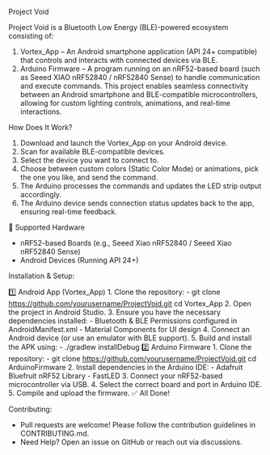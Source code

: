Project Void

Project Void is a Bluetooth Low Energy (BLE)-powered ecosystem consisting of:

  1. Vortex_App – An Android smartphone application (API 24+ compatible) that controls and interacts with connected devices via BLE.
  2. Arduino Firmware – A program running on an nRF52-based board (such as Seeed XIAO nRF52840 / nRF52840 Sense) to handle communication and execute commands.
This project enables seamless connectivity between an Android smartphone and BLE-compatible microcontrollers, allowing for custom lighting controls, animations, and real-time interactions.

How Does It Work?
  1. Download and launch the Vortex_App on your Android device.
  2. Scan for available BLE-compatible devices.
  3. Select the device you want to connect to.
  4. Choose between custom colors (Static Color Mode) or animations, pick the one you like, and send the command.
  5. The Arduino processes the commands and updates the LED strip output accordingly.
  6. The Arduino device sends connection status updates back to the app, ensuring real-time feedback.

🔹 Supported Hardware
   - nRF52-based Boards (e.g., Seeed Xiao nRF52840 / Seeed Xiao nRF52840 Sense)
   - Android Devices (Running API 24+)

Installation & Setup:

  1️⃣ Android App (Vortex_App)
      1. Clone the repository:
          - git clone https://github.com/yourusername/ProjectVoid.git
            cd Vortex_App
      2. Open the project in Android Studio.
      3. Ensure you have the necessary dependencies installed:
          - Bluetooth & BLE Permissions configured in AndroidManifest.xml
          - Material Components for UI design
      4. Connect an Android device (or use an emulator with BLE support).
      5. Build and install the APK using:
          - ./gradlew installDebug
  2️⃣ Arduino Firmware
      1. Clone the repository:
          - git clone https://github.com/yourusername/ProjectVoid.git
            cd ArduinoFirmware
      2. Install dependencies in the Arduino IDE:
          - Adafruit Bluefruit nRF52 Library
          - FastLED
      3. Connect your nRF52-based microcontroller via USB.
      4. Select the correct board and port in Arduino IDE.
      5. Compile and upload the firmware.
✅ All Done! 
 
Contributing:
  - Pull requests are welcome! Please follow the contribution guidelines in CONTRIBUTING.md.
  - Need Help? Open an issue on GitHub or reach out via discussions. 
